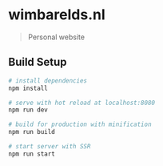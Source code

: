 # wimbarelds.nl

> Personal website

## Build Setup

``` bash
# install dependencies
npm install

# serve with hot reload at localhost:8080
npm run dev

# build for production with minification
npm run build

# start server with SSR
npm run start
```
